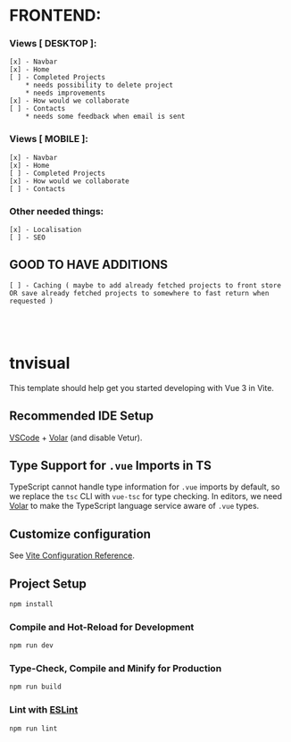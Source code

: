 # FRONTEND:
### Views [ DESKTOP ]:

    [x] - Navbar
    [x] - Home 
    [ ] - Completed Projects 
        * needs possibility to delete project
        * needs improvements
    [x] - How would we collaborate
    [ ] - Contacts
        * needs some feedback when email is sent

### Views [ MOBILE ]:

    [x] - Navbar
    [x] - Home
    [ ] - Completed Projects
    [x] - How would we collaborate
    [ ] - Contacts

### Other needed things:
    [x] - Localisation
    [ ] - SEO

## GOOD TO HAVE ADDITIONS
    [ ] - Caching ( maybe to add already fetched projects to front store OR save already fetched projects to somewhere to fast return when requested )


<br><br>

# tnvisual

This template should help get you started developing with Vue 3 in Vite.

## Recommended IDE Setup

[VSCode](https://code.visualstudio.com/) + [Volar](https://marketplace.visualstudio.com/items?itemName=Vue.volar) (and disable Vetur).

## Type Support for `.vue` Imports in TS

TypeScript cannot handle type information for `.vue` imports by default, so we replace the `tsc` CLI with `vue-tsc` for type checking. In editors, we need [Volar](https://marketplace.visualstudio.com/items?itemName=Vue.volar) to make the TypeScript language service aware of `.vue` types.

## Customize configuration

See [Vite Configuration Reference](https://vitejs.dev/config/).

## Project Setup

```sh
npm install
```

### Compile and Hot-Reload for Development

```sh
npm run dev
```

### Type-Check, Compile and Minify for Production

```sh
npm run build
```

### Lint with [ESLint](https://eslint.org/)

```sh
npm run lint
```

